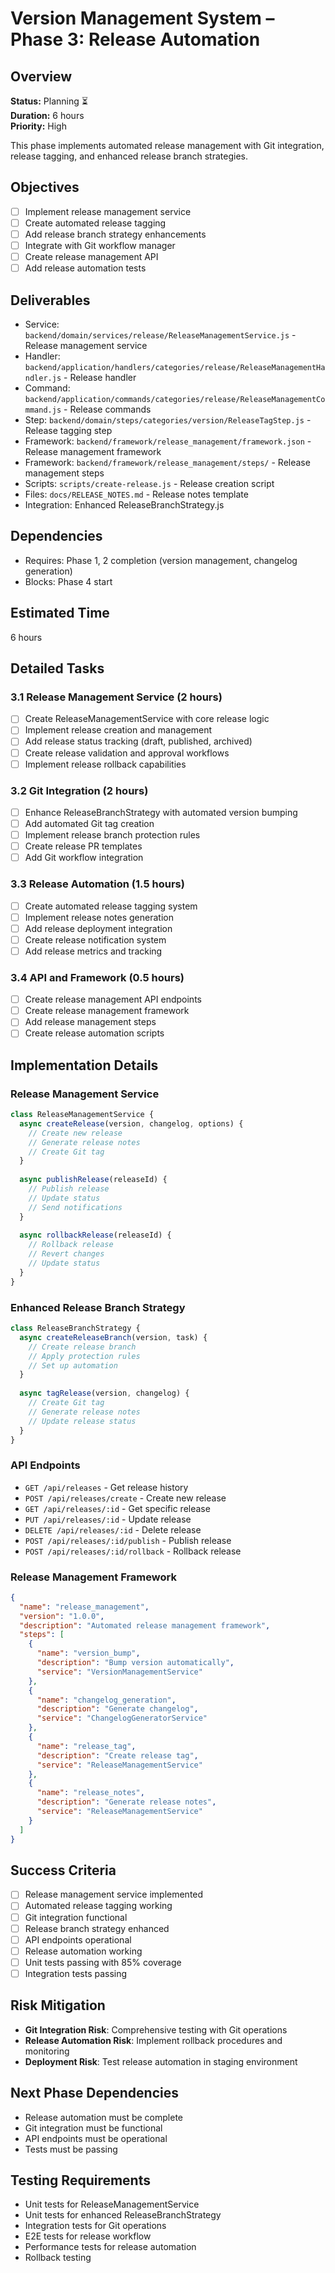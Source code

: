 # Version Management System – Phase 3: Release Automation

## Overview
**Status:** Planning ⏳  
**Duration:** 6 hours  
**Priority:** High

This phase implements automated release management with Git integration, release tagging, and enhanced release branch strategies.

## Objectives
- [ ] Implement release management service
- [ ] Create automated release tagging
- [ ] Add release branch strategy enhancements
- [ ] Integrate with Git workflow manager
- [ ] Create release management API
- [ ] Add release automation tests

## Deliverables
- Service: `backend/domain/services/release/ReleaseManagementService.js` - Release management service
- Handler: `backend/application/handlers/categories/release/ReleaseManagementHandler.js` - Release handler
- Command: `backend/application/commands/categories/release/ReleaseManagementCommand.js` - Release commands
- Step: `backend/domain/steps/categories/version/ReleaseTagStep.js` - Release tagging step
- Framework: `backend/framework/release_management/framework.json` - Release management framework
- Framework: `backend/framework/release_management/steps/` - Release management steps
- Scripts: `scripts/create-release.js` - Release creation script
- Files: `docs/RELEASE_NOTES.md` - Release notes template
- Integration: Enhanced ReleaseBranchStrategy.js

## Dependencies
- Requires: Phase 1, 2 completion (version management, changelog generation)
- Blocks: Phase 4 start

## Estimated Time
6 hours

## Detailed Tasks

### 3.1 Release Management Service (2 hours)
- [ ] Create ReleaseManagementService with core release logic
- [ ] Implement release creation and management
- [ ] Add release status tracking (draft, published, archived)
- [ ] Create release validation and approval workflows
- [ ] Implement release rollback capabilities

### 3.2 Git Integration (2 hours)
- [ ] Enhance ReleaseBranchStrategy with automated version bumping
- [ ] Add automated Git tag creation
- [ ] Implement release branch protection rules
- [ ] Create release PR templates
- [ ] Add Git workflow integration

### 3.3 Release Automation (1.5 hours)
- [ ] Create automated release tagging system
- [ ] Implement release notes generation
- [ ] Add release deployment integration
- [ ] Create release notification system
- [ ] Add release metrics and tracking

### 3.4 API and Framework (0.5 hours)
- [ ] Create release management API endpoints
- [ ] Create release management framework
- [ ] Add release management steps
- [ ] Create release automation scripts

## Implementation Details

### Release Management Service
```javascript
class ReleaseManagementService {
  async createRelease(version, changelog, options) {
    // Create new release
    // Generate release notes
    // Create Git tag
  }
  
  async publishRelease(releaseId) {
    // Publish release
    // Update status
    // Send notifications
  }
  
  async rollbackRelease(releaseId) {
    // Rollback release
    // Revert changes
    // Update status
  }
}
```

### Enhanced Release Branch Strategy
```javascript
class ReleaseBranchStrategy {
  async createReleaseBranch(version, task) {
    // Create release branch
    // Apply protection rules
    // Set up automation
  }
  
  async tagRelease(version, changelog) {
    // Create Git tag
    // Generate release notes
    // Update release status
  }
}
```

### API Endpoints
- `GET /api/releases` - Get release history
- `POST /api/releases/create` - Create new release
- `GET /api/releases/:id` - Get specific release
- `PUT /api/releases/:id` - Update release
- `DELETE /api/releases/:id` - Delete release
- `POST /api/releases/:id/publish` - Publish release
- `POST /api/releases/:id/rollback` - Rollback release

### Release Management Framework
```json
{
  "name": "release_management",
  "version": "1.0.0",
  "description": "Automated release management framework",
  "steps": [
    {
      "name": "version_bump",
      "description": "Bump version automatically",
      "service": "VersionManagementService"
    },
    {
      "name": "changelog_generation",
      "description": "Generate changelog",
      "service": "ChangelogGeneratorService"
    },
    {
      "name": "release_tag",
      "description": "Create release tag",
      "service": "ReleaseManagementService"
    },
    {
      "name": "release_notes",
      "description": "Generate release notes",
      "service": "ReleaseManagementService"
    }
  ]
}
```

## Success Criteria
- [ ] Release management service implemented
- [ ] Automated release tagging working
- [ ] Git integration functional
- [ ] Release branch strategy enhanced
- [ ] API endpoints operational
- [ ] Release automation working
- [ ] Unit tests passing with 85% coverage
- [ ] Integration tests passing

## Risk Mitigation
- **Git Integration Risk**: Comprehensive testing with Git operations
- **Release Automation Risk**: Implement rollback procedures and monitoring
- **Deployment Risk**: Test release automation in staging environment

## Next Phase Dependencies
- Release automation must be complete
- Git integration must be functional
- API endpoints must be operational
- Tests must be passing

## Testing Requirements
- Unit tests for ReleaseManagementService
- Unit tests for enhanced ReleaseBranchStrategy
- Integration tests for Git operations
- E2E tests for release workflow
- Performance tests for release automation
- Rollback testing 